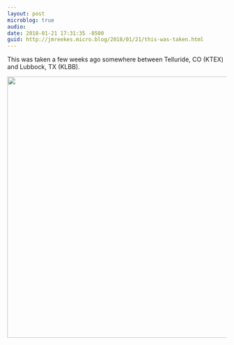 ```yaml
---
layout: post
microblog: true
audio: 
date: 2018-01-21 17:31:35 -0500
guid: http://jmreekes.micro.blog/2018/01/21/this-was-taken.html
---
```

This was taken a few weeks ago somewhere between Telluride, CO (KTEX) and Lubbock, TX (KLBB).

<img src="http://www.jmreekes.com/uploads/2018/80789ef05a.jpg" width="600" height="600" />
